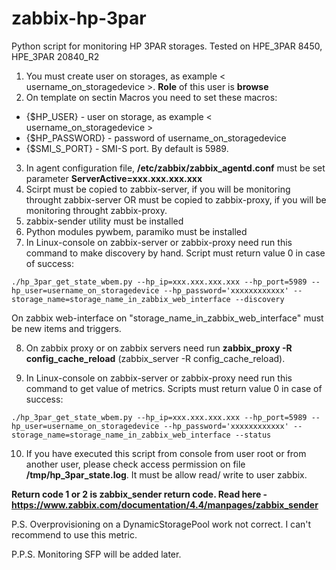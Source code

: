 # zabbix-hp-3par

Python script for monitoring HP 3PAR storages. Tested on HPE_3PAR 8450,  HPE_3PAR 20840_R2

1) You must create user on storages, as example < username_on_storagedevice >. **Role** of this user is **browse**
2) On template on sectin Macros you need to set these macros:
- {$HP_USER} - user on storage, as example < username_on_storagedevice >
- {$HP_PASSWORD} - password of username_on_storagedevice
- {$SMI_S_PORT} - SMI-S port. By default is 5989.

3) In agent configuration file, **/etc/zabbix/zabbix_agentd.conf** must be set parameter **ServerActive=xxx.xxx.xxx.xxx**
4) Scirpt must be copied to zabbix-server, if you will be monitoring throught zabbix-server OR must be copied to zabbix-proxy, if you will be monitoring throught zabbix-proxy.
5) zabbix-sender utility must be installed
6) Python modules pywbem, paramiko must be installed
7) In Linux-console on zabbix-server or zabbix-proxy need run this command to make discovery by hand. Script must return value 0 in case of success:
```
./hp_3par_get_state_wbem.py --hp_ip=xxx.xxx.xxx.xxx --hp_port=5989 --hp_user=username_on_storagedevice --hp_password='xxxxxxxxxxxx' --storage_name=storage_name_in_zabbix_web_interface --discovery
```
On zabbix web-interface on "storage_name_in_zabbix_web_interface" must be new items and triggers.

8) On zabbix proxy or on zabbix servers need run **zabbix_proxy -R config_cache_reload** (zabbix_server -R config_cache_reload).

9) In Linux-console on zabbix-server or zabbix-proxy need run this command to get value of metrics. Scripts must return value 0 in case of success:
```
./hp_3par_get_state_wbem.py --hp_ip=xxx.xxx.xxx.xxx --hp_port=5989 --hp_user=username_on_storagedevice --hp_password='xxxxxxxxxxxx' --storage_name=storage_name_in_zabbix_web_interface --status
```
10) If you have executed this script from console from user root or from another user, please check access permission on file **/tmp/hp_3par_state.log**. It must be allow read/ write to user zabbix.

**Return code 1 or 2 is zabbix_sender return code. Read here - https://www.zabbix.com/documentation/4.4/manpages/zabbix_sender**

P.S.
Overprovisioning on a DynamicStoragePool work not correct. I can't recommend to use this metric.

P.P.S.
Monitoring SFP will be added later.
